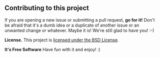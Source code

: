 ## Contributing to this project

If you are opening a new issue or submitting a pull request, **go for it!**
Don't be afraid that it's a dumb idea or a duplicate of another issue or an
unwanted change or whatever. Maybe it is! We're still glad to have you! :-)

**License.** This project is [licensed under the BSD License](https://github.com/jparicka/blockchain/blob/master/LICENSE).

**It's Free Software** Have fun with it and enjoy! :)
